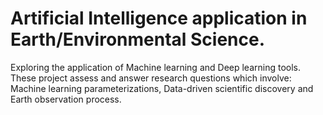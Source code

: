# Artificial Intelligence application in Earth/Environmental Science.

Exploring the application of Machine learning and Deep learning tools. 
These project assess and answer research questions which involve: Machine learning parameterizations, Data-driven scientific discovery and Earth observation process.
